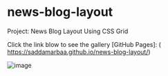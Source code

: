 #  news-blog-layout
Project: News Blog Layout Using CSS Grid

Click the link blow to see the gallery [GitHub Pages]: ( https://saddamarbaa.github.io/news-blog-layout/)

![image](https://user-images.githubusercontent.com/51326421/102722608-c48f0600-4334-11eb-8b8f-48077aa7b322.png)

